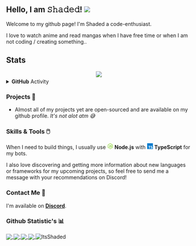 <!-- You found this secret, Grats! 👏 -->
<!--
My secret info 👀 

- I code for about 5-6 hours
- I am a gamer too lol
- I am  16 yr old
-->

## Hello, I am 𝚂𝚑𝚊𝚍𝚎𝚍! <img src="https://github.com/ItsArchfiend/ItsArchfiend/blob/main/WaveIcon.gif" width="30px">

Welcome to my github page! I'm Shaded a code-enthusiast.

I love to watch anime and read mangas when I have free time or when I am not coding / creating something..

## Stats
<div align="center"><img src="https://github-profile-trophy.vercel.app/?username=ItsShaded&theme=dracula"></div>

<details>
  <summary><b>GitHub</b> Activity</summary>
  <img align="left" src="https://github-readme-stats.vercel.app/api?username=ItsArchfiend&theme=tokyonight%22%3E%3Cimg%20align=%22right%22%20src=%22https://github-readme-stats.vercel.app/api/top-langs/?username=ItsShaded&theme=tokyonight&hide=batchfile">
</details>


### Projects 📁

* Almost all of my projects yet are open-sourced and are available on my github profile. *It's not alot atm 😅*

### Skills & Tools 🖱️

When I need to build things, I usually use ![node-js](https://github.com/Androz2091/Androz2091/raw/main/node-js.png) **Node.js** with ![typescript](https://github.com/Androz2091/Androz2091/raw/main/typescript.png) **TypeScript** for my bots.

I also love discovering and getting more information about new languages or frameworks for my upcoming projects, so feel free to send me a message with your recommendations on Discord!

### Contact Me 🤝

I'm available on **[Discord](https://discord.gg/pndumb6J3t)**.

### Github Statistic's 📊
<a href="https://github.com/ItsShaded">
  <img align="center" src="https://github-profile-trophy.vercel.app/?username=ItsShaded&theme=radical"/>
</a>
<a href="https://github.com/ItsShaded">
  <img align="center" src="https://github-readme-stats.vercel.app/api?username=ItsShaded&show_icons=true&locale=en&count_private=true&theme=radical" />
</a>
<a href="https://github.com/ItsShaded">
  <img align="center" src="https://github-readme-streak-stats.herokuapp.com/?user=ItsShaded&count_private=true&theme=radical&show_icons=true&locale=en" />
</a>
<a href="https://github.com/ItsShaded">
  <img align="center" src="https://github-readme-stats.vercel.app/api/top-langs?username=ItsShaded&show_icons=true&locale=en&layout=compact&count_private=true&theme=radical" />
</a>
<a>
  <img align="center" src="https://komarev.com/ghpvc/?username=ItsShaded&label=Profile%20views&color=0e75b6&style=flat-square" alt="ItsShaded" />
</a>

